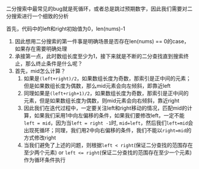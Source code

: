 二分搜索中最常见的bug就是死循环，或者总是跳过预期数字，因此我们需要对二分搜索进行一个细致的分析  

首先，代码中的left和right初始值为0，len(nums)-1  
1. 因此想用二分搜索的第一件事是明确场景是否存在len(nums) == 0的case，如果存在需要明确处理
2. 承接第一点，此时数组长度至少为1，接下来就是不断的二分查找直到搜索终止，那么终止条件是什么呢？
3. 首先，mid怎么计算？
   1. 如果是`(left+right)/2`，如果数组长度为奇数，那索引是正中间的元素；但是如果数组长度为偶数，那么mid元素会向左倾斜，即靠近left
   2. 同理如果是`(left+righ+1)/2`，如果数组长度为奇数，那索引是正中间的元素，但是如果数组长度为偶数，则mid元素会向右倾斜，靠近right
   3. 因此我们在迭代过程中，一定要关注left和right移动的情况，匹配mid的计算，如果我们采用1中向左偏移的条件，如果我们要修改left，一定不能`left = mid`，因为当`left = right -1`时, `mid=left`，然后我们`left=mid`会出现死循环；同理，我们用2中向右偏移的条件，我们不能以`right=mid`的方式修改right
   4. 当我们避免了上述的问题，则根据`left < right`(保证二分查找的范围存在至少两个元素) or `left <= right`(保证二分查找的范围存在至少一个元素) 作为循环条件执行

